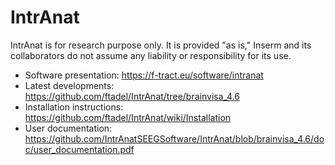 # IntrAnat
IntrAnat is for research purpose only. 
It is provided "as is," Inserm and its collaborators do not assume any liability or responsibility for its use.

 - Software presentation:
https://f-tract.eu/software/intranat
- Latest developments:
https://github.com/ftadel/IntrAnat/tree/brainvisa_4.6
- Installation instructions:
https://github.com/ftadel/IntrAnat/wiki/Installation
- User documentation:
https://github.com/IntrAnatSEEGSoftware/IntrAnat/blob/brainvisa_4.6/doc/user_documentation.pdf
